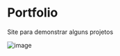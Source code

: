 # Portfolio
 Site para demonstrar alguns projetos 


![image](https://user-images.githubusercontent.com/110541376/212327193-63aeea3f-1e7a-4c79-ab0e-059c1ae0517c.png)

